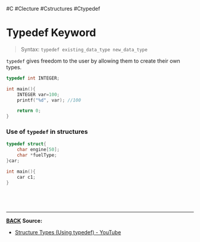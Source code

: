 #C #Clecture #Cstructures #Ctypedef
# Typedef Keyword
> Syntax: `typedef existing_data_type new_data_type`

`typedef` gives freedom to the user by allowing them to create their own types.
```C
typedef int INTEGER;

int main(){
	INTEGER var=100;
	printf("%d", var); //100

	return 0;
}
```

### Use of `typedef` in structures
```C
typedef struct{
	char engine[50];
	char *fuelType;
}car;

int main(){
	car c1;
}
```

<br>

# 
---
**[BACK](Cstructures)**
**Source:**
- [Structure Types (Using typedef) - YouTube](https://www.youtube.com/watch?v=Bw3sUC6Txus&list=PLBlnK6fEyqRhX6r2uhhlubuF5QextdCSM&index=153)